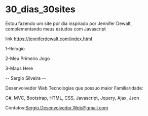 # 30_dias_30sites

Estou fazendo um site por dia inspirado por Jennifer Dewalt,
complementando meus estudos com Javascript

link https://jenniferdewalt.com/index.html

1-Relogio

2-Meu Primeiro Jogo

3-Maps Here

-- Sergio Silveira --

Desenvolvedor Web 
Tecnologias que possuo maior Familiaridade:

C#,
MVC,
Bootstrap,
HTML,
CSS,
Javascript,
Jquery,
Ajax,
Json

Contatos:Sergio.Desenvolvedor.Web@gmail.com

